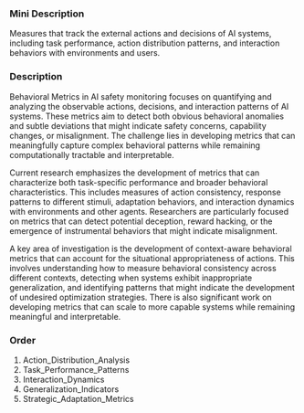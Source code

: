 ### Mini Description

Measures that track the external actions and decisions of AI systems, including task performance, action distribution patterns, and interaction behaviors with environments and users.

### Description

Behavioral Metrics in AI safety monitoring focuses on quantifying and analyzing the observable actions, decisions, and interaction patterns of AI systems. These metrics aim to detect both obvious behavioral anomalies and subtle deviations that might indicate safety concerns, capability changes, or misalignment. The challenge lies in developing metrics that can meaningfully capture complex behavioral patterns while remaining computationally tractable and interpretable.

Current research emphasizes the development of metrics that can characterize both task-specific performance and broader behavioral characteristics. This includes measures of action consistency, response patterns to different stimuli, adaptation behaviors, and interaction dynamics with environments and other agents. Researchers are particularly focused on metrics that can detect potential deception, reward hacking, or the emergence of instrumental behaviors that might indicate misalignment.

A key area of investigation is the development of context-aware behavioral metrics that can account for the situational appropriateness of actions. This involves understanding how to measure behavioral consistency across different contexts, detecting when systems exhibit inappropriate generalization, and identifying patterns that might indicate the development of undesired optimization strategies. There is also significant work on developing metrics that can scale to more capable systems while remaining meaningful and interpretable.

### Order

1. Action_Distribution_Analysis
2. Task_Performance_Patterns
3. Interaction_Dynamics
4. Generalization_Indicators
5. Strategic_Adaptation_Metrics
